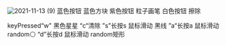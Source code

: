 ![2021-11-13 (9)](https://user-images.githubusercontent.com/90925725/141601139-d208ef11-3934-4d0b-9ae2-f613f55ed795.png)
蓝色按钮 蓝色方块
紫色按钮 粒子画笔
白色按钮 擦除

keyPressed“w" 黑色星星
“c“清除
”s”长按s 鼠标滑动 黑线
”a“长按a 鼠标滑动 random⚪
“d”长按d 鼠标滑动 random矩形
